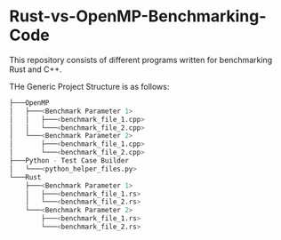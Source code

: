 # Rust-vs-OpenMP-Benchmarking-Code
This repository consists of different programs written for benchmarking Rust and C++.

THe Generic Project Structure is as follows:

```bash
├───OpenMP
│   ├───<Benchmark Parameter 1>
│   │   ├───<benchmark_file_1.cpp>
│   │   └───<benchmark_file_2.cpp>
│   └───<Benchmark Parameter 2>
│       ├───<benchmark_file_1.cpp>
│       └───<benchmark_file_2.cpp>
├───Python - Test Case Builder
│   └───<python_helper_files.py>
└───Rust
    ├───<Benchmark Parameter 1>
    │   ├───<benchmark_file_1.rs>
    │   └───<benchmark_file_2.rs>
    └───<Benchmark Parameter 2>
        ├───<benchmark_file_1.rs>
        └───<benchmark_file_2.rs>
```
